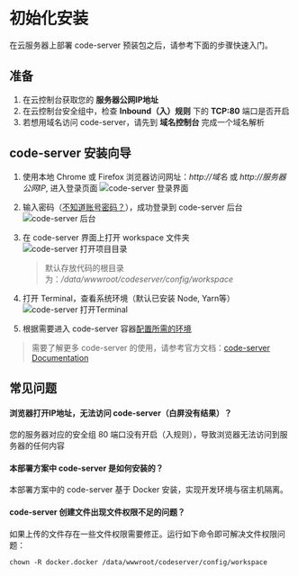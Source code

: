 # 初始化安装

在云服务器上部署 code-server 预装包之后，请参考下面的步骤快速入门。

## 准备

1. 在云控制台获取您的 **服务器公网IP地址** 
2. 在云控制台安全组中，检查 **Inbound（入）规则** 下的 **TCP:80** 端口是否开启
3. 若想用域名访问 code-server，请先到 **域名控制台** 完成一个域名解析

## code-server 安装向导

1. 使用本地 Chrome 或 Firefox 浏览器访问网址：*http://域名* 或 *http://服务器公网IP*, 进入登录页面
   ![code-server 登录界面](https://libs.websoft9.com/Websoft9/DocsPicture/zh/codeserver/codeserver-login-websoft9.png)

2. 输入密码（[不知道账号密码？](/zh/stack-accounts.md#codeserver)），成功登录到 code-server 后台  
   ![code-server 后台](https://libs.websoft9.com/Websoft9/DocsPicture/zh/codeserver/codeserver-consolegui-websoft9.png)

3. 在 code-server 界面上打开 workspace 文件夹  
   ![code-server 打开项目目录](https://libs.websoft9.com/Websoft9/DocsPicture/zh/codeserver/codeserver-openfolder-websoft9.png)
   > 默认存放代码的根目录为：*/data/wwwroot/codeserver/config/workspace*  

4. 打开 Terminal，查看系统环境（默认已安装 Node, Yarn等）
   ![code-server 打开Terminal](https://libs.websoft9.com/Websoft9/DocsPicture/zh/codeserver/codeserver-terminal-websoft9.png)

5. 根据需要进入 code-server 容器[配置所需的环境](/zh/solution-runtime.md)

> 需要了解更多 code-server 的使用，请参考官方文档：[code-server Documentation](https://hub.docker.com/r/linuxserver/code-server)

## 常见问题

#### 浏览器打开IP地址，无法访问 code-server（白屏没有结果）？

您的服务器对应的安全组 80 端口没有开启（入规则），导致浏览器无法访问到服务器的任何内容

#### 本部署方案中 code-server 是如何安装的？

本部署方案中的 code-server 基于 Docker 安装，实现开发环境与宿主机隔离。

#### code-server 创建文件出现文件权限不足的问题？

如果上传的文件存在一些文件权限需要修正。运行如下命令即可解决文件权限问题：

```
chown -R docker.docker /data/wwwroot/codeserver/config/workspace
```